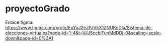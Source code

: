 # proyectoGrado

Enlace figma: https://www.figma.com/proto/EuYaJ2eJPJVkX1ZNUKoDIa/Sistema-de-elecciones-virtuales?node-id=1-4&t=VJJ5ccbiFunMdDDj-0&scaling=scale-down&page-id=0%3A1

